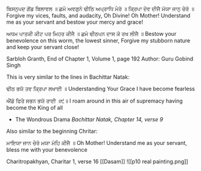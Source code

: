 ਬਿਸਨੁਪਦ ਗੋਂਡ ਬਿਲਾਵਲ ॥
ਛਮੋ ਅਵਗੁਨੰ ਢੀਠਿ ਅਪ੍ਰਾਧਿ ਮੇਰੋ ॥ ਕ੍ਰਿਪਾ ਦੇਵ ਦੀਜੈ ਮੱਯਾ ਜਾਨੁ ਚੇਰੋ ॥
Forgive my vices, faults, and audacity, Oh Divine! Oh Mother! 
Understand me as your servant and bestow your mercy and grace! 

ਅਧਮ ਪਾਤਕੀ ਕੀਟ ਪਰ ਮਿਹਰ ਕੀਜੈ ॥ ਛਮੋ ਢੀਠਪਨ ਦਾਸ ਕੋ ਰਖ ਲੀਜੈ ॥
Bestow your benevolence on this worm, the lowest sinner,
Forgive my stubborn nature and keep your servant close! 

Sarbloh Granth, End of Chapter 1, Volume 1, page 192 
Author: Guru Gobind Singh 

This is very similar to the lines in Bachittar Natak:

ਢੀਠ ਭਯੋ ਤਵ ਕ੍ਰਿਪਾ ਲਖਾਈ ॥ 
Understanding Your Grace I have become fearless 

ਐਂਡੋ ਫਿਰੇ ਸਭਨ ਭਯੋ ਰਾਈ ॥੯॥ 
I roam around in this air of supremacy having become the King of all 

- The Wondrous Drama *Bachittar Natak, Chapter 14, verse 9*

Also similar to the beginning Chritar:

ਮਾਇਯਾ ਜਾਨ ਚੇਰੋ ਮਯਾ ਮੋਹਿ ਕੀਜੈ ॥
Oh Mother! Understand me as your servant, bless me with your benevolence

Charitropakhyan, Charitar 1, verse 16
[[Dasam]] 
![[p10 real painting.png]]
